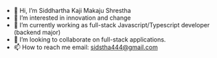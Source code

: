 - 👋 Hi, I’m Siddhartha Kaji Makaju Shrestha 
- 👀 I’m interested in innovation and change
- 🌱 I’m currently working as full-stack Javascript/Typescript developer (backend major)
- 💞️ I’m looking to collaborate on full-stack applications.
- 📫 How to reach me email: sidstha444@gmail.com

<!---
Sid-stha7/Sid-stha7 is a ✨ special ✨ repository because its `README.md` (this file) appears on your GitHub profile.
You can click the Preview link to take a look at your changes.
--->
